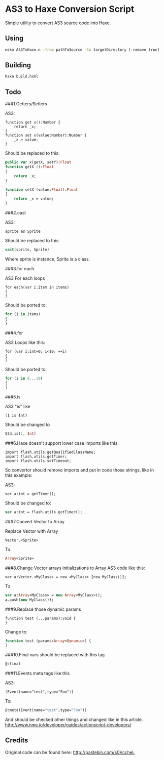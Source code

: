 ﻿AS3 to Haxe Conversion Script
======================================

Simple utility to convert AS3 source code into Haxe.

Using
------
```bash
neko AS3ToHaxe.n -from pathToSource -to targetDirectory [-remove true]
```
Building
--------
```bash
haxe build.hxml
```
Todo
----
###1.Getters/Setters

AS3:
```as3
function get x():Number {
	return _x;
}
function set x(value:Number):Number {
	_x = value;
} 
```
Should be replaced to this:
```haxe
public var x(getX, setY):Float
function getX ():Float
{
	return _x;
}

function setX (value:Float):Float
{
	return _x = value;
}
```

###2.cast

AS3:
```as3
sprite as Sprite
```  
Should be replaced to this:
```haxe
cast(sprite, Sprite)
```
Where sprite is instance, Sprite is a class.

###3.for each

AS3 For each loops
```as3
for each(var i:Item in items)
{
}
```	
Should be ported to:
```haxe
for (i in items)
{
}
```

###4.for

AS3 Loops like this:
```as3
for (var i:int=0; i<10; ++i)
{
}
```  
Should be ported to:
```haxe
for (i in 0...10)
{
}
```

###5.is

AS3 "is" like 
```as3
(1 is Int)
``` 
Should be changed to 
```haxe
Std.is(1, Int)
```

###6.Haxe doesn't support lower case imports like this:
```as3
import flash.utils.getQualifiedClassName;
import flash.utils.getTimer;
import flash.utils.setTimeout;
```  
So convertor should remove imports and put in code those strings, like in this example:

AS3:
```as3
var a:int = getTimer();
``` 
Should be changed to:
```haxe
var a:int = flash.utils.getTimer();
```

###7.Convert Vector to Array

Replace Vector with Array
```as3
Vector.<Sprite>
```   
To
```haxe
Array<Sprite>
```

###8.Change Vector arrays initializations to Array
AS3 code like this:
```as3
var a:Vector.<MyClass> = new <MyClass> [new MyClass()];
```	
To
```haxe
var a:Array<MyClass> = new Array<MyClass>();
a.push(new MyClass());
```

###9.Replace those dynamic params
```as3
function test (...params):void {
}
```
Change to:
```haxe
function test (params:Array<Dynamic>) {
}
```   
 
###10.Final vars should be replaced with this tag 
```haxe
@:final
```  
   
###11.Events meta tags like this
 
AS3:
```as3
[Event(name="test",type="Foo")]
```
To:
```haxe
@:meta(Event(name="test",type="Foo"))
```
And should be checked other things and changed like in this article.
http://www.nme.io/developer/guides/actionscript-developers/

Credits
-------
Original code can be found here: 
http://pastebin.com/s0VccheL